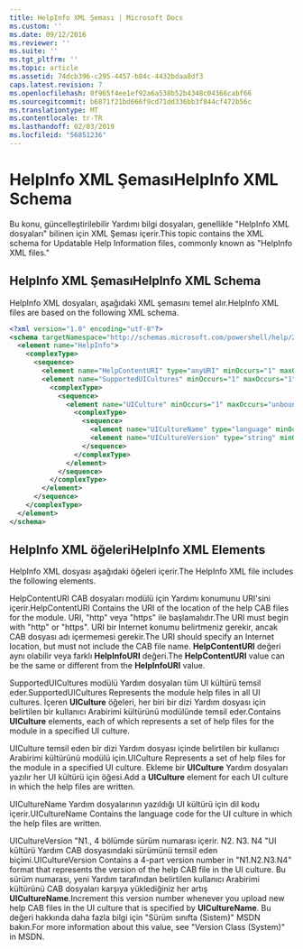 ```yaml
---
title: HelpInfo XML Şeması | Microsoft Docs
ms.custom: ''
ms.date: 09/12/2016
ms.reviewer: ''
ms.suite: ''
ms.tgt_pltfrm: ''
ms.topic: article
ms.assetid: 74dcb396-c295-4457-b84c-4432bdaa8df3
caps.latest.revision: 7
ms.openlocfilehash: 0f965f4ee1ef92a6a538b52b4348c04366cabf66
ms.sourcegitcommit: b6871f21bd666f9cd71dd336bb3f844cf472b56c
ms.translationtype: MT
ms.contentlocale: tr-TR
ms.lasthandoff: 02/03/2019
ms.locfileid: "56851236"
---
```

# <a name="helpinfo-xml-schema"></a><span data-ttu-id="c4ab9-102">HelpInfo XML Şeması</span><span class="sxs-lookup"><span data-stu-id="c4ab9-102">HelpInfo XML Schema</span></span>

<span data-ttu-id="c4ab9-103">Bu konu, güncelleştirilebilir Yardımı bilgi dosyaları, genellikle "HelpInfo XML dosyaları" bilinen için XML Şeması içerir.</span><span class="sxs-lookup"><span data-stu-id="c4ab9-103">This topic contains the XML schema for Updatable Help Information files, commonly known as "HelpInfo XML files."</span></span>

## <a name="helpinfo-xml-schema"></a><span data-ttu-id="c4ab9-104">HelpInfo XML Şeması</span><span class="sxs-lookup"><span data-stu-id="c4ab9-104">HelpInfo XML Schema</span></span>

<span data-ttu-id="c4ab9-105">HelpInfo XML dosyaları, aşağıdaki XML şemasını temel alır.</span><span class="sxs-lookup"><span data-stu-id="c4ab9-105">HelpInfo XML files are based on the following XML schema.</span></span>

```xml
<?xml version="1.0" encoding="utf-8"?>
<schema targetNamespace="http://schemas.microsoft.com/powershell/help/2010/05" xmlns="http://www.w3.org/2001/XMLSchema">
  <element name="HelpInfo">
    <complexType>
      <sequence>
        <element name="HelpContentURI" type="anyURI" minOccurs="1" maxOccurs="1" />
        <element name="SupportedUICultures" minOccurs="1" maxOccurs="1">
          <complexType>
            <sequence>
              <element name="UICulture" minOccurs="1" maxOccurs="unbounded">
                <complexType>
                  <sequence>
                    <element name="UICultureName" type="language" minOccurs="1" maxOccurs="1" />
                    <element name="UICultureVersion" type="string" minOccurs="1" maxOccurs="1" />
                  </sequence>
                </complexType>
              </element>
            </sequence>
          </complexType>
        </element>
      </sequence>
    </complexType>
  </element>
</schema>
```

## <a name="helpinfo-xml-elements"></a><span data-ttu-id="c4ab9-106">HelpInfo XML öğeleri</span><span class="sxs-lookup"><span data-stu-id="c4ab9-106">HelpInfo XML Elements</span></span>

<span data-ttu-id="c4ab9-107">HelpInfo XML dosyası aşağıdaki öğeleri içerir.</span><span class="sxs-lookup"><span data-stu-id="c4ab9-107">The HelpInfo XML file includes the following elements.</span></span>

<span data-ttu-id="c4ab9-108">HelpContentURI CAB dosyaları modülü için Yardımı konumunu URI'sini içerir.</span><span class="sxs-lookup"><span data-stu-id="c4ab9-108">HelpContentURI Contains the URI of the location of the help CAB files for the module.</span></span> <span data-ttu-id="c4ab9-109">URI, "http" veya "https" ile başlamalıdır.</span><span class="sxs-lookup"><span data-stu-id="c4ab9-109">The URI must begin with "http" or "https".</span></span> <span data-ttu-id="c4ab9-110">URI bir Internet konumu belirtmeniz gerekir, ancak CAB dosyası adı içermemesi gerekir.</span><span class="sxs-lookup"><span data-stu-id="c4ab9-110">The URI should specify an Internet location, but must not include the CAB file name.</span></span> <span data-ttu-id="c4ab9-111">**HelpContentURI** değeri aynı olabilir veya farklı **HelpInfoURI** değeri.</span><span class="sxs-lookup"><span data-stu-id="c4ab9-111">The **HelpContentURI** value can be the  same or different from the **HelpInfoURI** value.</span></span>

<span data-ttu-id="c4ab9-112">SupportedUICultures modülü Yardım dosyaları tüm UI kültürü temsil eder.</span><span class="sxs-lookup"><span data-stu-id="c4ab9-112">SupportedUICultures Represents the module help files in all UI cultures.</span></span> <span data-ttu-id="c4ab9-113">İçeren **UICulture** öğeleri, her biri bir dizi Yardım dosyası için belirtilen bir kullanıcı Arabirimi kültürünü modülünde temsil eder.</span><span class="sxs-lookup"><span data-stu-id="c4ab9-113">Contains **UICulture** elements, each of which represents a set of help files for the module in a specified UI culture.</span></span>

<span data-ttu-id="c4ab9-114">UICulture temsil eden bir dizi Yardım dosyası içinde belirtilen bir kullanıcı Arabirimi kültürünü modülü için.</span><span class="sxs-lookup"><span data-stu-id="c4ab9-114">UICulture Represents a set of help files for the module in a specified UI culture.</span></span> <span data-ttu-id="c4ab9-115">Ekleme bir **UICulture** Yardım dosyaları yazılır her UI kültürü için öğesi.</span><span class="sxs-lookup"><span data-stu-id="c4ab9-115">Add a **UICulture** element for each UI culture in which the help files are written.</span></span>

<span data-ttu-id="c4ab9-116">UICultureName Yardım dosyalarının yazıldığı UI kültürü için dil kodu içerir.</span><span class="sxs-lookup"><span data-stu-id="c4ab9-116">UICultureName Contains the language code for the UI culture in which the help files are written.</span></span>

<span data-ttu-id="c4ab9-117">UICultureVersion "N1., 4 bölümde sürüm numarası içerir. N2. N3. N4 "UI kültürü Yardım CAB dosyasındaki sürümünü temsil eden biçimi.</span><span class="sxs-lookup"><span data-stu-id="c4ab9-117">UICultureVersion Contains a 4-part version number in "N1.N2.N3.N4" format that represents the version of the help CAB file in the UI culture.</span></span> <span data-ttu-id="c4ab9-118">Bu sürüm numarası, yeni Yardım tarafından belirtilen kullanıcı Arabirimi kültürünü CAB dosyaları karşıya yüklediğiniz her artış **UICultureName**.</span><span class="sxs-lookup"><span data-stu-id="c4ab9-118">Increment this version number whenever you upload new help CAB files in the UI culture that is specified by **UICultureName**.</span></span> <span data-ttu-id="c4ab9-119">Bu değeri hakkında daha fazla bilgi için "Sürüm sınıfta (Sistem)" MSDN bakın.</span><span class="sxs-lookup"><span data-stu-id="c4ab9-119">For more information about this value, see "Version Class (System)" in MSDN.</span></span>